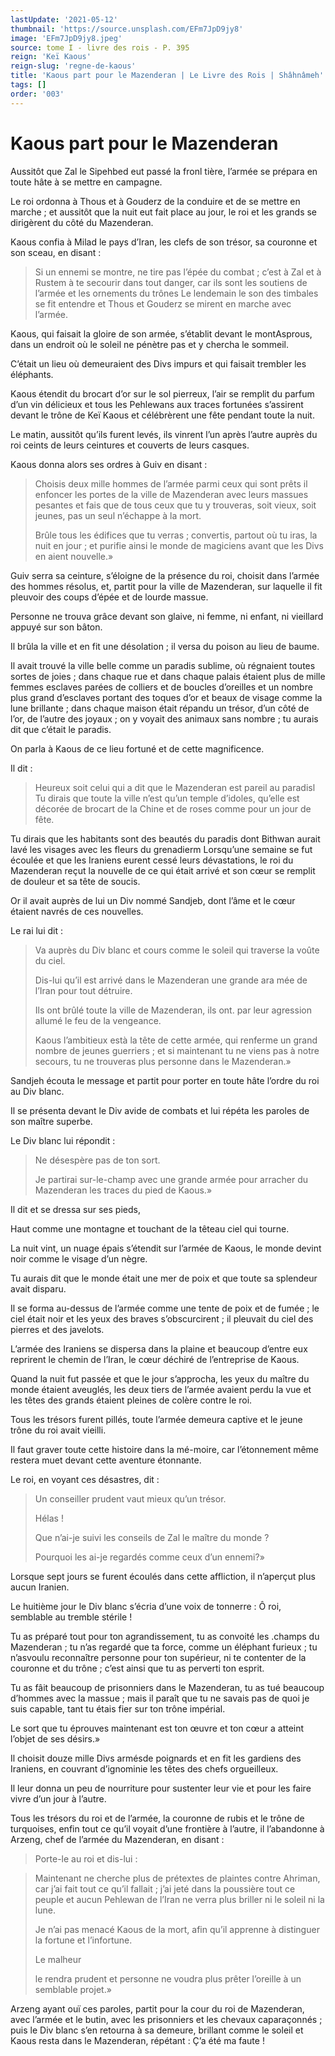 ```yaml
---
lastUpdate: '2021-05-12'
thumbnail: 'https://source.unsplash.com/EFm7JpD9jy8'
image: 'EFm7JpD9jy8.jpeg'
source: tome I - livre des rois - P. 395
reign: 'Keï Kaous'
reign-slug: 'regne-de-kaous'
title: 'Kaous part pour le Mazenderan | Le Livre des Rois | Shâhnâmeh'
tags: []
order: '003'
---
```


# Kaous part pour le Mazenderan

Aussitôt que Zal le Sipehbed eut passé la fronl tière, l’armée se prépara en toute hâte à se mettre en campagne.

Le roi ordonna à Thous et à Gouderz de la conduire et de se mettre en marche ; et aussitôt que la nuit eut fait place au jour, le roi et les grands se dirigèrent du côté du Mazenderan.

Kaous confia à Milad le pays d’Iran, les clefs de son trésor, sa couronne et son sceau, en disant :

> Si un ennemi se montre, ne tire pas l’épée du combat ; c’est à Zal et à Rustem à te secourir dans tout danger, car ils sont les soutiens de l’armée et les ornements du trônes Le lendemain le son des timbales se fit entendre et Thous et Gouderz se mirent en marche avec l’armée.

Kaous, qui faisait la gloire de son armée, s’établit devant le montAsprous, dans un endroit où le soleil ne pénètre pas et y chercha le sommeil.

C’était un lieu où demeuraient des Divs impurs et qui faisait trembler les éléphants.

Kaous étendit du brocart d’or sur le sol pierreux, l’air se remplit du parfum d’un vin délicieux et tous les Pehlewans aux traces fortunées s’assirent devant le trône de Keï Kaous et célébrèrent une fête pendant toute la nuit.

Le matin, aussitôt qu’ils furent levés, ils vinrent l’un après l’autre auprès du roi ceints de leurs ceintures et couverts de leurs casques.

Kaous donna alors ses ordres à Guiv en disant :

> Choisis deux mille hommes de l’armée parmi ceux qui sont prêts il enfoncer les portes de la ville de Mazenderan avec leurs massues pesantes et fais que de tous ceux que tu y trouveras, soit vieux, soit jeunes, pas un seul n’échappe à la mort.
>
> Brûle tous les édifices que tu verras ; convertis, partout où tu iras, la nuit en jour ; et purifie ainsi le monde de magiciens avant que les Divs en aient nouvelle.»

Guiv serra sa ceinture, s’éloigne de la présence du roi, choisit dans l’armée des hommes résolus, et, partit pour la ville de Mazenderan, sur laquelle il fit pleuvoir des coups d’épée et de lourde massue.

Personne ne trouva grâce devant son glaive, ni femme, ni enfant, ni vieillard appuyé sur son bâton.

Il brûla la ville et en fit une désolation ; il versa du poison au lieu de baume.

Il avait trouvé la ville belle comme un paradis sublime, où régnaient toutes sortes de joies ; dans chaque rue et dans chaque palais étaient plus de mille femmes esclaves parées de colliers et de boucles d’oreilles et un nombre plus grand d’esclaves portant des toques d’or et beaux de visage comme la lune brillante ; dans chaque maison était répandu un trésor, d’un côté de l’or, de l’autre des joyaux ; on y voyait des animaux sans nombre ; tu aurais dit que c’était le paradis.

On parla à Kaous de ce lieu fortuné et de cette magnificence.

Il dit :

> Heureux soit celui qui a dit que le Mazenderan est pareil au paradisl Tu dirais que toute la ville n’est qu’un temple d’idoles, qu’elle est décorée de brocart de la Chine et de roses comme pour un jour de fête.

Tu dirais que les habitants sont des beautés du paradis dont Bithwan aurait lavé les visages avec les fleurs du grenadierm Lorsqu’une semaine se fut écoulée et que les Iraniens eurent cessé leurs dévastations, le roi du Mazenderan reçut la nouvelle de ce qui était arrivé et son cœur se remplit de douleur et sa tête de soucis.

Or il avait auprès de lui un Div nommé Sandjeb, dont l’âme et le cœur étaient navrés de ces nouvelles.

Le rai lui dit :

> Va auprès du Div blanc et cours comme le soleil qui traverse la voûte du ciel.
>
> Dis-lui qu’il est arrivé dans le Mazenderan une grande ara mée de l’Iran pour tout détruire.
>
> Ils ont brûlé toute la ville de Mazenderan, ils ont. par leur agression allumé le feu de la vengeance.
>
> Kaous l’ambitieux està la tête de cette armée, qui renferme un grand nombre de jeunes guerriers ; et si maintenant tu ne viens pas à notre secours, tu ne trouveras plus personne dans le Mazenderan.»

Sandjeh écouta le message et partit pour porter en toute hâte l’ordre du roi au Div blanc.

Il se présenta devant le Div avide de combats et lui répéta les paroles de son maître superbe.

Le Div blanc lui répondit :

> Ne désespère pas de ton sort.
>
> Je partirai sur-le-champ avec une grande armée pour arracher du Mazenderan les traces du pied de Kaous.»

Il dit et se dressa sur ses pieds,

Haut comme une montagne et touchant de la têteau ciel qui tourne.

La nuit vint, un nuage épais s’étendit sur l’armée de Kaous, le monde devint noir comme le visage d’un nègre.

Tu aurais dit que le monde était une mer de poix et que toute sa splendeur avait disparu.

Il se forma au-dessus de l’armée comme une tente de poix et de fumée ; le ciel était noir et les yeux des braves s’obscurcirent ; il pleuvait du ciel des pierres et des javelots.

L’armée des Iraniens se dispersa dans la plaine et beaucoup d’entre eux reprirent le chemin de l’Iran, le cœur déchiré de l’entreprise de Kaous.

Quand la nuit fut passée et que le jour s’approcha, les yeux du maître du monde étaient aveuglés, les deux tiers de l’armée avaient perdu la vue et les têtes des grands étaient pleines de colère contre le roi.

Tous les trésors furent pillés, toute l’armée demeura captive et le jeune trône du roi avait vieilli.

Il faut graver toute cette histoire dans la mé-moire, car l’étonnement même restera muet devant cette aventure étonnante.

Le roi, en voyant ces désastres, dit :

> Un conseiller prudent vaut mieux qu’un trésor.
>
> Hélas !
>
> Que n’ai-je suivi les conseils de Zal le maître du monde ?
>
> Pourquoi les ai-je regardés comme ceux d’un ennemi?»

Lorsque sept jours se furent écoulés dans cette affliction, il n’aperçut plus aucun Iranien.

Le huitième jour le Div blanc s’écria d’une voix de tonnerre : Ô roi, semblable au tremble stérile !

Tu as préparé tout pour ton agrandissement, tu as convoité les .champs du Mazenderan ; tu n’as regardé que ta force, comme un éléphant furieux ; tu n’asvoulu reconnaître personne pour ton supérieur, ni te contenter de la couronne et du trône ; c’est ainsi que tu as perverti ton esprit.

Tu as fâit beaucoup de prisonniers dans le Mazenderan, tu as tué beaucoup d’hommes avec la massue ; mais il paraît que tu ne savais pas de quoi je suis capable, tant tu étais fier sur ton trône impérial.

Le sort que tu éprouves maintenant est ton œuvre et ton cœur a atteint l’objet de ses désirs.»

Il choisit douze mille Divs armésde poignards et en fit les gardiens des Iraniens, en couvrant d’ignominie les têtes des chefs orgueilleux.

Il leur donna un peu de nourriture pour sustenter leur vie et pour les faire vivre d’un jour à l’autre.

Tous les trésors du roi et de l’armée, la couronne de rubis et le trône de turquoises, enfin tout ce qu’il voyait d’une frontière à l’autre, il l’abandonne à Arzeng, chef de l’armée du Mazenderan, en disant :

> Porte-le au roi et dis-lui :

> Maintenant ne cherche plus de prétextes de plaintes contre Ahriman, car j’ai fait tout ce qu’il fallait ; j’ai jeté dans la poussière tout ce peuple et aucun Pehlewan de l’Iran ne verra plus briller ni le soleil ni la lune.
>
> Je n’ai pas menacé Kaous de la mort, afin qu’il apprenne à distinguer la fortune et l’infortune.
>
> Le malheur
>
> le rendra prudent et personne ne voudra plus prêter l’oreille à un semblable projet.»

Arzeng ayant ouï ces paroles, partit pour la cour du roi de Mazenderan, avec l’armée et le butin, avec les prisonniers et les chevaux caparaçonnés ; puis le Div blanc s’en retourna à sa demeure, brillant comme le soleil et Kaous resta dans le Mazenderan, répétant : Ç’a été ma faute !
